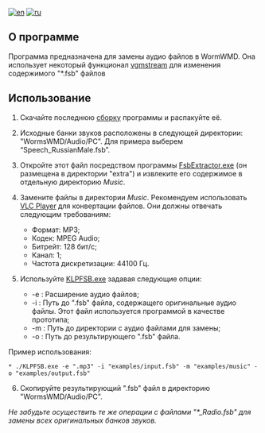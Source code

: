 
[![en](https://img.shields.io/badge/lang-en-red.svg)](https://github.com/Qinterfly/KLPFSB/blob/master/README.md)
[![ru](https://img.shields.io/badge/lang-ru-green.svg)](https://github.com/Qinterfly/KLPFSB/blob/master/README.ru.md)

## О программе
Программа предназначена для замены аудио файлов в WormWMD. Она использует некоторый функционал [vgmstream](https://github.com/vgmstream/vgmstream/tree/master) для изменения содержимого "*.fsb" файлов

## Использование
1. Скачайте последнюю [сборку](https://github.com/Qinterfly/KLPFSB/releases/tag/v.0.0.1) программы и распакуйте её.
2. Исходные банки звуков расположены в следующей директории: "WormsWMD/Audio/PC". Для примера выберем “Speech_RussianMale.fsb”.
3. Откройте этот файл посредством программы [FsbExtractor.exe](http://www.aezay.dk/aezay/fsbextractor/) (он размещена в директории "extra") и извлеките его содержимое в отдельную директорию *Music*.
4. Замените файлы в директории *Music*. Рекомендуем использовать [VLC Player](https://www.videolan.org/vlc/) для конвертации файлов. Они должны отвечать следующим требованиям:
	* Формат: MP3;
	* Кодек: MPEG Audio;
	* Битрейт: 128 бит/c;
	* Канал: 1;
	* Частота дискретизации: 44100 Гц.

5. Используйте [KLPFSB.exe](KLPFSB.exe) задавая следующие опции:
	- -e : Расширение аудио файлов;
	- -i : Путь до ".fsb" файла, содержащего оригинальные аудио файлы. Этот файл используется программой в качестве прототипа;
	- -m : Путь до директории с аудио файлами для замены;
	- -o : Путь до результирующего ".fsb" файла.

Пример использования:

	* ./KLPFSB.exe -e ".mp3" -i "examples/input.fsb" -m "examples/music" -o "examples/output.fsb"
	
6. Скопируйте результирующий ".fsb" файл в директорию "WormsWMD/Audio/PC".

*Не забудьте осуществить те же операции с файлами "\*_Radio.fsb" для замены всех оригинальных банков звуков.*